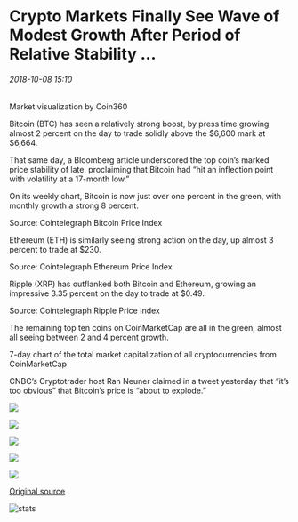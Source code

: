 # Crypto Markets Finally See Wave of Modest Growth After Period of Relative Stability ...

###### 2018-10-08 15:10

Market visualization by Coin360

Bitcoin (BTC) has seen a relatively strong boost, by press time growing almost 2 percent on the day to trade solidly above the $6,600 mark at $6,664.

That same day, a Bloomberg article underscored the top coin’s marked price stability of late, proclaiming that Bitcoin had “hit an inflection point with volatility at a 17-month low.”

On its weekly chart, Bitcoin is now just over one percent in the green, with monthly growth a strong 8 percent.

Source: Cointelegraph Bitcoin Price Index

Ethereum (ETH) is similarly seeing strong action on the day, up almost 3 percent to trade at $230.

Source: Cointelegraph Ethereum Price Index

Ripple (XRP) has outflanked both Bitcoin and Ethereum, growing an impressive 3.35 percent on the day to trade at $0.49.

Source: Cointelegraph Ripple Price Index

The remaining top ten coins on CoinMarketCap are all in the green, almost all seeing between 2 and 4 percent growth.

7-day chart of the total market capitalization of all cryptocurrencies from CoinMarketCap

CNBC’s Cryptotrader host Ran Neuner claimed in a tweet yesterday that “it’s too obvious” that Bitcoin’s price is “about to explode.”

![](https://s3.cointelegraph.com/storage/uploads/view/df59436d3eb779fe931f129ac25a74fa.png)

![](https://s3.cointelegraph.com/storage/uploads/view/d4a8b2e13c5d5f52da1436b8f78a448a.png)

![](https://s3.cointelegraph.com/storage/uploads/view/f182176fd1010d7be4e3eb391b4f0b91.png)

![](https://s3.cointelegraph.com/storage/uploads/view/3cbb3357f4991d7db2e8998edbc7a430.png)

![](https://s3.cointelegraph.com/storage/uploads/view/ba3e507b1956335f0ddfbe51b30379f5.png)

[Original source](https://cointelegraph.com/news/crypto-markets-finally-see-wave-of-modest-growth-after-period-of-relative-stability)

![stats](https://c.statcounter.com/11760860/0/a89fa40b/1/ "stats")